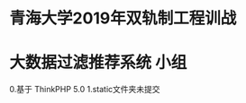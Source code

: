 青海大学2019年双轨制工程训战
=====================
大数据过滤推荐系统 小组
=====================

0.基于 ThinkPHP 5.0
1.static文件夹未提交
